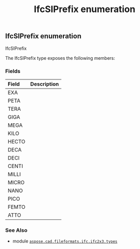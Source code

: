 ﻿---
title: IfcSIPrefix enumeration
second_title: Aspose.CAD for Python via .NET API References
description: 
type: docs
weight: 2840
url: /python-net/aspose.cad.fileformats.ifc.ifc2x3.types/ifcsiprefix/
is_root: false
---

## IfcSIPrefix enumeration

IfcSIPrefix



The IfcSIPrefix type exposes the following members:

### Fields
| Field | Description |
| :- | :- |
| EXA |  |
| PETA |  |
| TERA |  |
| GIGA |  |
| MEGA |  |
| KILO |  |
| HECTO |  |
| DECA |  |
| DECI |  |
| CENTI |  |
| MILLI |  |
| MICRO |  |
| NANO |  |
| PICO |  |
| FEMTO |  |
| ATTO |  |



### See Also
* module [`aspose.cad.fileformats.ifc.ifc2x3.types`](..)
